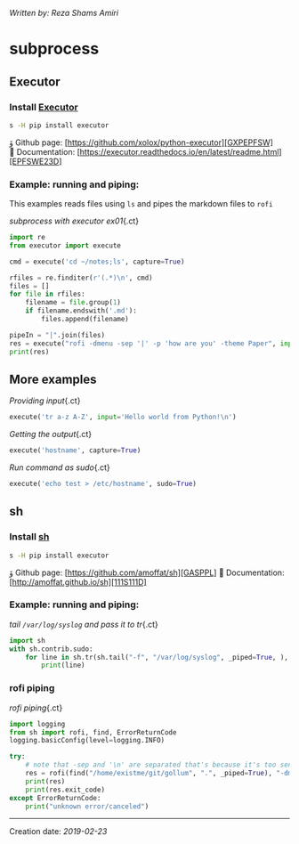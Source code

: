 _Written by: Reza Shams Amiri_
# subprocess

## Executor

### Install [Executor][GXPEPFSW]
``` sh
s -H pip install executor
```
ﯙ Github page: [https://github.com/xolox/python-executor][GXPEPFSW]   
 Documentation: [https://executor.readthedocs.io/en/latest/readme.html][EPFSWE23D]   


### Example: running and piping:
This examples reads files using `ls` and pipes the markdown files to `rofi`

_subprocess with executor ex01_{.ct}
``` python
import re
from executor import execute

cmd = execute('cd ~/notes;ls', capture=True)

rfiles = re.finditer(r'(.*)\n', cmd)
files = []
for file in rfiles:
    filename = file.group(1)
    if filename.endswith('.md'):
        files.append(filename)

pipeIn = "|".join(files)
res = execute("rofi -dmenu -sep '|' -p 'how are you' -theme Paper", input=pipeIn, check=False, capture=True)
print(res)
```

## More examples

_Providing input_{.ct}
``` python
execute('tr a-z A-Z', input='Hello world from Python!\n')
```

_Getting the output_{.ct}
``` python
execute('hostname', capture=True)
```

_Run command as sudo_{.ct}
``` python
execute('echo test > /etc/hostname', sudo=True)
```

## sh
### Install [sh][GASPPL]
``` sh
s -H pip install executor
```
ﯙ Github page: [https://github.com/amoffat/sh][GASPPL]
 Documentation: [http://amoffat.github.io/sh][111S111D]

### Example: running and piping:
_tail `/var/log/syslog` and pass it to tr_{.ct}
``` python
import sh
with sh.contrib.sudo:
    for line in sh.tr(sh.tail("-f", "/var/log/syslog", _piped=True, ), "[:upper:]", "[:lower:]", _iter=True):
        print(line)
```
### rofi piping
_rofi piping_{.ct}
``` python
import logging
from sh import rofi, find, ErrorReturnCode
logging.basicConfig(level=logging.INFO)

try:
    # note that -sep and '\n' are separated that's because it's too sensitive
    res = rofi(find("/home/existme/git/gollum", ".", _piped=True), "-dmenu", "-sep", '\n')
    print(res)
    print(res.exit_code)
except ErrorReturnCode:
    print("unknown error/canceled")
```


* * *
Creation date: _2019-02-23_


[GXPEPFSW]: https://github.com/xolox/python-executor
[EPFSWE23D]: https://executor.readthedocs.io/en/latest/readme.html
[GASPPL]: https://github.com/amoffat/sh
[111S111D]: http://amoffat.github.io/sh